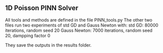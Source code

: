 ## 1D Poisson PINN Solver
All tools and methods are defined in the file PINN_tools.py
The other two files run two experiments of std GD and Gauss Newton with:
std GD: 80000 iterations, random seed 20
Gauss Newton: 7000 iterations, random seed 20, dampping factor 0

They save the outputs in the results folder.
